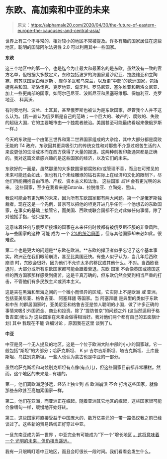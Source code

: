# 东欧、高加索和中亚的未来

> 原文：<https://alphamale20.com/2020/04/30/the-future-of-eastern-europe-the-caucuses-and-central-asia/>

世界上有三个不寻常的、相对较小的地区不常被提及。许多有趣的国家居住在这些地区。聪明的国际阿尔法男性 2.0 可以利用其中一些国家。

**东欧**

这三个地区中的第一个，也是迄今为止最大和最著名的是东欧。虽然没有一致的官方名单，但根据大多数定义，东欧包括波罗的海国家爱沙尼亚、拉脱维亚和立陶宛、前苏联国家白俄罗斯 、摩尔多瓦和乌克兰，以及更“中部”的欧洲国家，包括捷克共和国、斯洛伐克、克罗地亚、匈牙利、罗马尼亚、塞尔维亚和斯洛文尼亚、 加上一些更南部的国家，如阿尔巴尼亚、波斯尼亚和黑塞哥维那、保加利亚、克罗地亚、 科索沃、

有时奥地利、波兰、土耳其，甚至俄罗斯也被认为是东欧国家，尽管我个人并不这么认为。(我一直认为俄罗斯是自己的范畴；一个巨大的、破产的、腐败的、失败的超级大国，它的主要城市由一个独裁者统治。美国甚至可能最终看起来像俄罗斯一样。)

今天的东欧是一个由第三世界和第二世界国家组成的大杂烩，其中大部分都是腐败无能的 T4 政府。东欧因其更具吸引力的传统女性和对那些不介意过艰苦生活的人来说更低的生活成本而在西方获得了大量的报道。这两种刻板印象通常都是正确的。我对这篇文章感兴趣的是这些国家的经济，以及它们的未来。

东欧好的一面是，虽然那里的大多数国家都腐败和/或管理不善，而且在可预见的未来可能还会如此，但也有几个未经雕琢的钻石实际上在经济和文化的限制下，尽他们所能拥抱自由市场、产权、资本主义和法治。 这些国家 *或许* 会有更光明的未来。 这些国家，至少在我看来是Estonia、拉脱维亚、立陶宛、黑山。

我说可能会有更光明的未来，因为所有东欧国家都有两大问题。第一个是俄罗斯独裁者。现在这是一个先例，普京可以把他的坦克开进几乎任何一个他想去的东欧国家，在事实的基础上接管它，而美国、西欧或联合国都不会对此做任何事情，除了对他摇手指，他只是笑。

这意味着任何与俄罗斯接壤的国家在未来任何时候都有被俄罗斯征服的非零风险。与一些国家的这种 可能 成为 一个 [2%的统治局面](https://blackdragonblog.com/2020/03/30/arguments-regarding-the-2-rule/) ，但与其他国家却未必如此。很难说。

第二个也是更大的问题是**东欧在欧洲。**东欧的捍卫者似乎忘记了这个基本事实。欧洲正在我们眼前崩溃，甚至比美国还快。有些人似乎认为，当几年后西欧 崩溃 时，东欧会很好，因为他们不允许太多的移民或其他什么。不对。当西欧衰退时，大部分或所有东欧国家都可能会跟着衰退。东欧 国家 不会像英国或德国这样的西方国家那样感受到痛苦，这是千真万确的，但东欧仍然会受到相当严重的打击，不管他们有多民族主义或资本主义。

这是夹在黑海和里海之间的一个微小而怪异的区域，它实际上不是欧洲 *或* 亚洲。包括亚美尼亚、格鲁吉亚、 阿塞拜疆 等国家。当 阿塞拜疆 是典型的类似于东欧 和中东 的群居国家时，亚美尼亚和格鲁吉亚是惊人聪明的小国，做了许多正确的事情来吸引外国资金、商业和投资。除了“提防普京”的问题之外 (这当然适用于格鲁吉亚)我认为 这些国家在未来会做得相当好。我对他们两个都有自己的五面旗计划( 其中 我现在不能 详细讨论 ，原因我在这里 谈到了)。

**中亚**

中亚是另一个无人提及的地区。这是一个位于欧洲大陆中部的小小的国家球。它一般包括“斯坦”的大部分；哈萨克斯坦、 K yr 吉尔吉斯斯坦、塔吉克斯坦、土库曼斯坦、乌兹别克斯坦。一些人也认为蒙古也是中亚的一部分。

虽然哈萨克斯坦和乌兹别克斯坦有点像(有点儿)，但这些国家目前都非常糟糕。然而，这个地区的未来是…有趣的。

第一，他们离欧洲足够远，经济上独立到 点 欧洲崩溃 不会 打垮这些国家，就像那些东欧甚至高加索国家一样。

第二，他们在亚洲，而亚洲正在崛起。随着亚洲其它地区的崛起，这些国家很可能会像缅甸一样，缓慢地开始好转。

第三，这些国家将直接受益于中国庞大的、数万亿美元的一带一路倡议[](https://calebjonesblog.com/heres-china-will-rule-world/)我之前已经谈过了。这些新的贸易路线正好穿过中亚。

一旦东南亚成为第一世界 ，中亚完全有可能成为“下一个”增长地区 [。这将意味着 一个 光明的未来，但仍相当遥远。](https://calebjonesblog.com/southeast-asia-the-land-of-opportunity/)

我有一只眼睛盯着中亚地区，而且会盯很长一段时间。我们看看会发生什么。